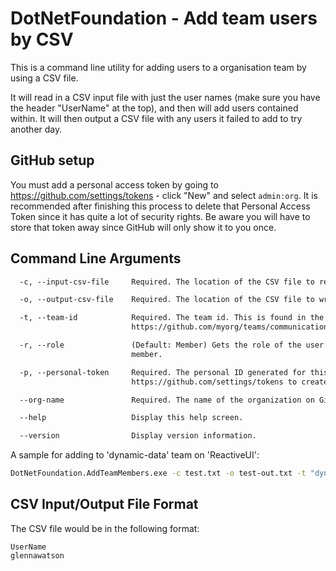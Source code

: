 # DotNetFoundation - Add team users by CSV

This is a command line utility for adding users to a organisation team by using a CSV file.

It will read in a CSV input file with just the user names (make sure you have the header "UserName" at the top), and then will add users contained within. It will then output a CSV file with any users it failed to add to try another day.

## GitHub setup

You must add a personal access token by going to https://github.com/settings/tokens - click "New" and select `admin:org`. It is recommended after finishing this process to delete that Personal Access Token since it has quite a lot of security rights. Be aware you will have to store that token away since GitHub will only show it to you once.

## Command Line Arguments

```txt
  -c, --input-csv-file     Required. The location of the CSV file to read for user names.

  -o, --output-csv-file    Required. The location of the CSV file to write for user names of users we couldn't add.

  -t, --team-id            Required. The team id. This is found in the URL of the team. For example
                           https://github.com/myorg/teams/communications -- communications would be the team ID.

  -r, --role               (Default: Member) Gets the role of the user. Either member or maintainer. Defaults to
                           member.

  -p, --personal-token     Required. The personal ID generated for this process. Go to
                           https://github.com/settings/tokens to create. write:org is required.

  --org-name               Required. The name of the organization on GitHub. Eg dotnet-foundation.

  --help                   Display this help screen.

  --version                Display version information.
```

A sample for adding to 'dynamic-data' team on 'ReactiveUI':

```bash
DotNetFoundation.AddTeamMembers.exe -c test.txt -o test-out.txt -t "dynamic-data" -p "personal-access-token" --org-name ReactiveUI
```

## CSV Input/Output File Format

The CSV file would be in the following format:

```csv
UserName
glennawatson
```
